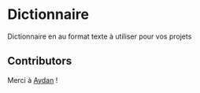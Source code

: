# Dictionnaire

Dictionnaire en au format texte à utiliser pour vos projets

## Contributors

Merci à [Aydan](https://github.com/NZenst) !
